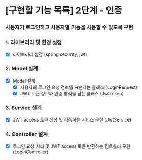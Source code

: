 # [구현할 기능 목록] 2단계 - 인증
### 사용자가 로그인하고 사용자별 기능을 사용할 수 있도록 구현
### 1. 라이브러리 및 환경 설정 
- [x] 라이브러리 설정 (spring security, jwt)

### 2. Model 설계 
- [x] Model 설계 
  - [x] 사용자의 로그인 요청 정보를 표현하는 클래스 (LoginRequest)
  - [x] JWT 토근 정보와 인증 방식을 담는 클래스 (JwtToken)
### 3. Service 설계 
- [x] JWT access 토큰 생성 및 검증하는 서비스 구현 (JwtService)
### 4. Controller 설계
- [x] 로그인 요청 처리 및 JWT access 토큰 반환하는 컨트롤러 구현 (LoginController)
